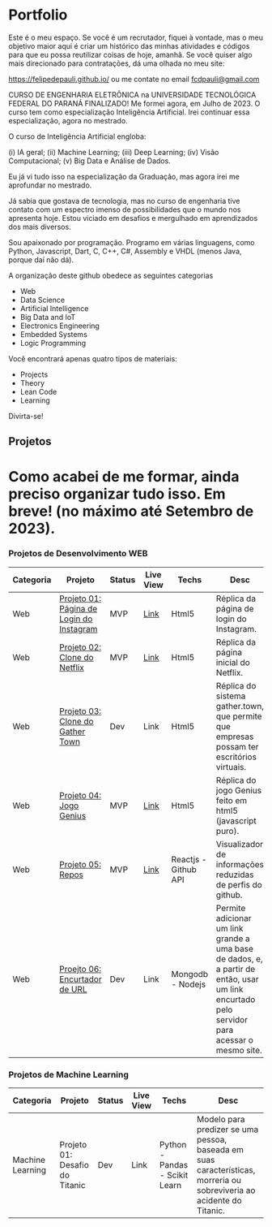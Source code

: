 # Portfolio
Este é o meu espaço. Se você é um recrutador, fiquei à vontade, mas o meu objetivo maior aqui é criar um histórico das minhas atividades e códigos para que eu possa reutilizar coisas de hoje, amanhã. Se você quiser algo mais direcionado para contratações, dá uma olhada no meu site:

https://felipedepauli.github.io/ 
ou me contate no email fcdpauli@gmail.com  

CURSO DE ENGENHARIA ELETRÔNICA na UNIVERSIDADE TECNOLÓGICA FEDERAL DO PARANÁ FINALIZADO!
Me formei agora, em Julho de 2023. O curso tem como especialização Inteligência Artificial. Irei continuar essa especialização, agora no mestrado.

O curso de Inteligência Artificial engloba: 

(i) IA geral;
(ii) Machine Learning;
(iii) Deep Learning;
(iv) Visão Computacional;
(v) Big Data e Análise de Dados.

Eu já vi tudo isso na especialização da Graduação, mas agora irei me aprofundar no mestrado.

Já sabia que gostava de tecnologia, mas no curso de engenharia tive contato com um espectro imenso de possibilidades que o mundo nos apresenta hoje. Estou viciado em desafios e mergulhado em aprendizados dos mais diversos.

Sou apaixonado por programação. Programo em várias linguagens, como Python, Javascript, Dart, C,  C++, C#, Assembly e VHDL (menos Java, porque daí não dá).

A organização deste github obedece as seguintes categorias

- Web
- Data Science
- Artificial Intelligence
- Big Data and IoT
- Electronics Engineering
- Embedded Systems
- Logic Programming

Você encontrará apenas quatro tipos de materiais:

- Projects
- Theory
- Lean Code
- Learning

Divirta-se!

## Projetos
# Como acabei de me formar, ainda preciso organizar tudo isso. Em breve! (no máximo até Setembro de 2023).

### Projetos de Desenvolvimento WEB

| Categoria |Projeto  | Status  | Live View  | Techs | Desc |
|---|---|---|---|---|---|
| Web | [Projeto 01: Página de Login do Instagram](https://github.com/felipedepauli/projects/tree/main/01_instagram)  | MVP  |  [Link](https://aincrivelfabrica.com.br/projetos/01_instagram/) |  Html5 | Réplica da página de login do Instagram. |
| Web | [Projeto 02: Clone do Netflix](https://github.com/felipedepauli/projects/tree/main/02_netflix_clone)          | MVP  | [Link](https://aincrivelfabrica.com.br/projetos/02_netflix_clone/)  |  Html5 | Réplica da página inicial do Netflix.  |
| Web | [Projeto 03: Clone do Gather Town](https://github.com/felipedepauli/projects/tree/main/03_gather_clone)                 | Dev  | Link  | Html5  | Réplica do sistema gather.town, que permite que empresas possam ter escritórios virtuais. |
| Web | [Projeto 04: Jogo Genius](https://github.com/felipedepauli/projects/tree/main/04_genius)                                | MVP  | [Link](https://aincrivelfabrica.com.br/projetos/04_genius/)  | Html5  | Réplica do jogo Genius feito em html5 (javascript puro). |
| Web | [Projeto 05: Repos](https://github.com/felipedepauli/projects/tree/main/05_repos)                                       | MVP  | [Link](https://aincrivelfabrica.com.br/projetos/05_repos/)  | Reactjs - Github API  | Visualizador de informações reduzidas de perfis do github. |
| Web | [Proejto 06: Encurtador de URL](https://github.com/felipedepauli/projects/tree/main/06_ecurtador_de_url)                | Dev  |  Link|  Mongodb - Nodejs  | Permite adicionar um link grande a uma base de dados, e, a partir de então, usar um link encurtado pelo servidor para acessar o mesmo site. |


### Projetos de Machine Learning
| Categoria |Projeto  | Status  | Live View  | Techs | Desc |
|---|---|---|---|---|---|
| Machine Learning | Projeto 01: Desafio do Titanic | Dev | Link | Python - Pandas - Scikit Learn | Modelo para predizer se uma pessoa, baseada em suas características, morreria ou sobreviveria ao acidente do Titanic. |

